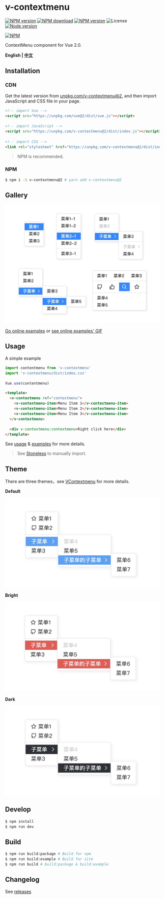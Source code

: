 # v-contextmenu

[![NPM version][badge-npm-version]][url-npm]
[![NPM download][badge-npm-download]][url-npm]
[![NPM version][badge-language]][url-github]
![License][badge-license]
[![Node version][badge-node-version]][url-npm]

[![NPM][image-npm]][url-npm]

ContextMenu component for Vue 2.0.

**English | [中文](./README.md)**

## Installation

### CDN

Get the latest version from [unpkg.com/v-contextmenu@2](https://unpkg.com/v-contextmenu@2/), and then import JavaScript and CSS file in your page.

``` html
<!-- import Vue -->
<script src="https://unpkg.com/vue@2/dist/vue.js"></script>

<!-- import JavaScript -->
<script src="https://unpkg.com/v-contextmenu@2/dist/index.js"></script>

<!-- import CSS -->
<link rel="stylesheet" href="https://unpkg.com/v-contextmenu@2/dist/index.css">
```

> NPM is recommended.

### NPM

```bash
$ npm i -S v-contextmenu@2 # yarn add v-contextmenu@2
```

## Gallery

![gallery](./docs/images/gallery.jpg)

[Go online examples](https://cybernika.github.io/v-contextmenu/v2) or [see online examples' GIF](./docs/images/example.gif)

## Usage

A simple example

```javascript
import contentmenu from 'v-contextmenu'
import 'v-contextmenu/dist/index.css'

Vue.use(contentmenu)
```

```html
<template>
  <v-contextmenu ref="contextmenu">
    <v-contextmenu-item>Menu Item 1</v-contextmenu-item>
    <v-contextmenu-item>Menu Item 2</v-contextmenu-item>
    <v-contextmenu-item>Menu Item 3</v-contextmenu-item>
  </v-contextmenu>

  <div v-contextmenu:contextmenu>Right click here</div>
</template>
```

See [usage](./docs/usage-en.md) & [examples](./examples) for more details.

> See [Stoneless](./examples/Stoneless.vue) to manually import.

## Theme

There are three themes，see [VContextmenu](./docs/usage-en.md#vcontextmenu) for more details.

**Default**

![default](./docs/images/default.jpg)

**Bright**

![bright](./docs/images/bright.jpg)

**Dark**

![dark](./docs/images/dark.jpg)

## Develop

```bash
$ npm install
$ npm run dev
```

## Build

```bash
$ npm run build:package # Build for npm
$ npm run build:example # Build for site
$ npm run build # build:package & build:example
```

## Changelog

See [releases][url-releases]


[badge-npm-version]: https://img.shields.io/npm/v/v-contextmenu/next
[badge-language]: https://img.shields.io/github/languages/top/CyberNika/v-contextmenu
[badge-node-version]: https://img.shields.io/node/v/v-contextmenu/next
[badge-npm-download]: https://img.shields.io/npm/dt/v-contextmenu
[badge-license]: https://img.shields.io/github/license/CyberNika/v-contextmenu.svg

[url-npm]: https://npmjs.org/package/v-contextmenu
[url-dependencies]: https://david-dm.org/vkbansal/v-contextmenu
[url-releases]: https://github.com/CyberNika/v-contextmenu/releases
[url-github]: https://github.com/CyberNika/v-contextmenu
[url-homepage]: https://CyberNika.github.io/v-contextmenu

[image-npm]: https://nodei.co/npm/v-contextmenu.png
